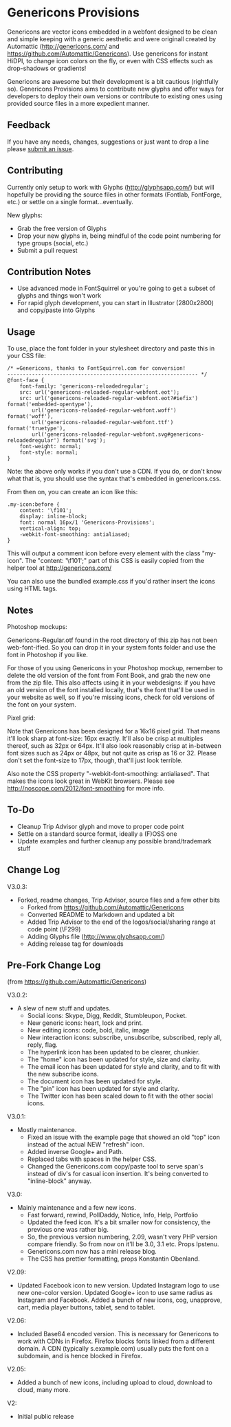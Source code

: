 Genericons Provisions
===

Genericons are vector icons embedded in a webfont designed to be clean and simple keeping with a generic aesthetic and were originall created by Automattic (http://genericons.com/ and https://github.com/Automattic/Genericons). Use genericons for instant HiDPI, to change icon colors on the fly, or even with CSS effects such as drop-shadows or gradients!

Genericons are awesome but their development is a bit cautious (rightfully so). Genericons Provisions aims to contribute new glyphs and offer ways for developers to deploy their own versions or contribute to existing ones using provided source files in a more expedient manner.


Feedback
---

If you have any needs, changes, suggestions or just want to drop a line please [submit an issue](https://github.com/ActionScripted/Genericons/issues).


Contributing
---

Currently only setup to work with Glyphs (http://glyphsapp.com/) but will hopefully be providing the source files in other formats (Fontlab, FontForge, etc.) or settle on a single format...eventually.

New glyphs:

* Grab the free version of Glyphs
* Drop your new glyphs in, being mindful of the code point numbering for type groups (social, etc.)
* Submit a pull request


Contribution Notes
---

* Use advanced mode in FontSquirrel or you're going to get a subset of glyphs and things won't work
* For rapid glyph development, you can start in Illustrator (2800x2800) and copy/paste into Glyphs


Usage
---

To use, place the font folder in your stylesheet directory and paste this in your CSS file:

    /* =Genericons, thanks to FontSquirrel.com for conversion!
    -------------------------------------------------------------- */
    @font-face {
        font-family: 'genericons-reloadedregular';
        src: url('genericons-reloaded-regular-webfont.eot');
        src: url('genericons-reloaded-regular-webfont.eot?#iefix') format('embedded-opentype'),
            url('genericons-reloaded-regular-webfont.woff') format('woff'),
            url('genericons-reloaded-regular-webfont.ttf') format('truetype'),
            url('genericons-reloaded-regular-webfont.svg#genericons-reloadedregular') format('svg');
        font-weight: normal;
        font-style: normal;
    }

Note: the above only works if you don't use a CDN. If you do, or don't know what that is, you should use the syntax that's embedded in genericons.css.

From then on, you can create an icon like this:

    .my-icon:before {
        content: '\f101';
        display: inline-block;
        font: normal 16px/1 'Genericons-Provisions';
        vertical-align: top;
        -webkit-font-smoothing: antialiased;
    }

This will output a comment icon before every element with the class "my-icon". The "content: '\f101';" part of this CSS is easily copied from the helper tool at http://genericons.com/

You can also use the bundled example.css if you'd rather insert the icons using HTML tags.


Notes
---

Photoshop mockups:

Genericons-Regular.otf found in the root directory of this zip has not been web-font-ified. So you can drop it in your system fonts folder and use the font in Photoshop if you like.

For those of you using Genericons in your Photoshop mockup, remember to delete the old version of the font from Font Book, and grab the new one from the zip file. This also affects using it in your webdesigns: if you have an old version of the font installed locally, that's the font that'll be used in your website as well, so if you're missing icons, check for old versions of the font on your system.

Pixel grid:

Note that Genericons has been designed for a 16x16 pixel grid. That means it'll look sharp at font-size: 16px exactly. It'll also be crisp at multiples thereof, such as 32px or 64px. It'll also look reasonably crisp at in-between font sizes such as 24px or 48px, but not quite as crisp as 16 or 32. Please don't set the font-size to 17px, though, that'll just look terrible.

Also note the CSS property "-webkit-font-smoothing: antialiased". That makes the icons look great in WebKit browsers. Please see http://noscope.com/2012/font-smoothing for more info.

To-Do
---

* Cleanup Trip Advisor glyph and move to proper code point
* Settle on a standard source format, ideally a (F)OSS one
* Update examples and further cleanup any possible brand/trademark stuff


Change Log
---

V3.0.3:

* Forked, readme changes, Trip Advisor, source files and a few other bits
    * Forked from https://github.com/Automattic/Genericons
    * Converted README to Markdown and updated a bit
    * Added Trip Advisor to the end of the logos/social/sharing range at code point (\F299)
    * Adding Glyphs file (http://www.glyphsapp.com/)
    * Adding release tag for downloads


Pre-Fork Change Log
---

(from https://github.com/Automattic/Genericons)

V3.0.2:

* A slew of new stuff and updates.
    * Social icons: Skype, Digg, Reddit, Stumbleupon, Pocket.
    * New generic icons: heart, lock and print.
    * New editing icons: code, bold, italic, image
    * New interaction icons: subscribe, unsubscribe, subscribed, reply all, reply, flag.
    * The hyperlink icon has been updated to be clearer, chunkier.
    * The "home" icon has been updated for style, size and clarity.
    * The email icon has been updated for style and clarity, and to fit with the new subscribe icons.
    * The document icon has been updated for style.
    * The "pin" icon has been updated for style and clarity.
    * The Twitter icon has been scaled down to fit with the other social icons.

V3.0.1:

* Mostly maintenance.
    * Fixed an issue with the example page that showed an old "top" icon instead of the actual NEW "refresh" icon.
    * Added inverse Google+ and Path.
    * Replaced tabs with spaces in the helper CSS.
    * Changed the Genericons.com copy/paste tool to serve span's instead of div's for casual icon insertion. It's being converted to "inline-block" anyway.

V3.0:

* Mainly maintenance and a few new icons.
    * Fast forward, rewind, PollDaddy, Notice, Info, Help, Portfolio
    * Updated the feed icon. It's a bit smaller now for consistency, the previous one was rather big.
    * So, the previous version numbering, 2.09, wasn't very PHP version compare friendly. So from now on it'll be 3.0, 3.1 etc. Props Ipstenu.
    * Genericons.com now has a mini release blog.
    * The CSS has prettier formatting, props Konstantin Obenland.

V2.09:

* Updated Facebook icon to new version. Updated Instagram logo to use new one-color version. Updated Google+ icon to use same radius as Instagram and Facebook. Added a bunch of new icons, cog, unapprove, cart, media player buttons, tablet, send to tablet.

V2.06:

* Included Base64 encoded version. This is necessary for Genericons to work with CDNs in Firefox. Firefox blocks fonts linked from a different domain. A CDN (typically s.example.com) usually puts the font on a subdomain, and is hence blocked in Firefox.

V2.05:

* Added a bunch of new icons, including upload to cloud, download to cloud, many more.

V2:

* Initial public release
